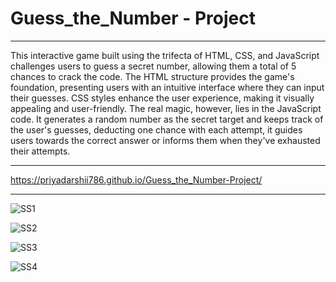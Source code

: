 # Guess_the_Number - Project
<hr>

This interactive game built using the trifecta of HTML, CSS, and JavaScript challenges users to guess a secret number, allowing them a total of 5 chances to crack the code.
The HTML structure provides the game's foundation, presenting users with an intuitive interface where they can input their guesses. CSS styles enhance the user experience, making it visually appealing and user-friendly.
The real magic, however, lies in the JavaScript code. It generates a random number as the secret target and keeps track of the user's guesses, deducting one chance with each attempt, it guides users towards the correct answer or informs them when they've exhausted their attempts.
<hr>

https://priyadarshii786.github.io/Guess_the_Number-Project/

<hr>

![SS1](https://github.com/priyadarshii786/Guess_the_Number-Project/assets/100780858/28211f43-4871-4c6b-a247-861e772a0a20)

![SS2](https://github.com/priyadarshii786/Guess_the_Number-Project/assets/100780858/937f3eb3-887e-4f19-8ad3-7ca559b6f159)

![SS3](https://github.com/priyadarshii786/Guess_the_Number-Project/assets/100780858/b580e1bf-db1f-46b7-b2ec-ccd9859cb390)

![SS4](https://github.com/priyadarshii786/Guess_the_Number-Project/assets/100780858/7318843e-0df7-47e9-b24d-48bdf5f1a873)

